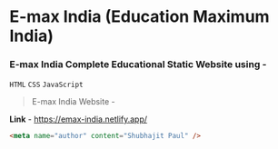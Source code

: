 # E-max India (Education Maximum India)

### E-max India Complete Educational Static Website using -
`HTML` `CSS` `JavaScript`

> E-max India Website -

**Link** - https://emax-india.netlify.app/

```html
<meta name="author" content="Shubhajit Paul" />
```

